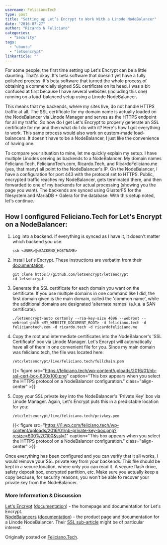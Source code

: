 ```yaml
---
username: FelicianoTech
type: post
title: "Setting up Let’s Encrypt to Work With a Linode NodeBalancer"
date: "2016-07-27"
author: "Ricardo N Feliciano"
categories:
  - "Security"
tags:
  - "ubuntu"
  - "letsencrypt"
linkarticle: ""
---
```


For some people, the first time setting up Let's Encrypt can be a little daunting. That's okay. It's beta software that doesn't yet have a fully polished process. It's beta software that turned the whole process of obtaining a commercially signed SSL certificate on its head. I was a bit confused at first because I have several websites (including this one) running on a load-balanced setup using a Linode NodeBalancer.

This means that my backends, where my sites live, do not handle HTTPS traffic at all. The SSL certificate for my domain name is actually loaded on the NodeBalancer via Linode Manager and serves as the HTTPS endpoint for all my traffic. So how do I get Let's Encrypt to properly generate an SSL certificate for me and then what do I do with it? Here's how I got everything to work. This same process would also work on custom-made load-balancers. It doesn't have to be a NodeBalancer, I just like the convenience of having one.<!--more-->

To compare your situation to mine, let me quickly explain my setup. I have multiple Linodes serving as backends to a NodeBalancer. My domain names Feliciano.Tech, FelicianoTech.com, Ricardo.Tech, and RicardoFeliciano.me (yes, that many) all point to the NodeBalancer's IP. On the NodeBalancer, I have a configuration for port 443 with the protocol set to HTTPS. Public, encrypted traffic reaches my NodeBalancer, gets terminated there, and then forwarded to one of my backends for actual processing (showing you the page you want). The backends are synced using GlusterFS for the filesystem and MariaDB + Galera for the database. With this setup noted, let's continue.

## How I configured Feliciano.Tech for Let's Encrypt on a NodeBalancer:

1. Log into a backend. If everything is synced as I have it, it doesn't matter which backend you use.

	```
	ssh <USER>@<BACKEND_HOSTNAME>
	```
1. Install Let's Encrypt. These instructions are verbatim from their <a href="http://letsencrypt.readthedocs.org/en/latest/using.html#installation">documentation</a>.

	```
	git clone https://github.com/letsencrypt/letsencrypt
	cd letsencrypt
	```
1. Generate the SSL certificate for each domain you want on the certificate. If you use multiple domains in one command like I did, the first domain given is the main domain, called the 'common name', while the additional domains are designated 'alternate names' (a.k.a. a SAN certificate).

	```
	./letsencrypt-auto certonly --rsa-key-size 4096 --webroot --webroot-path <MY_WEBSITE_DOCUMENT_ROOT> -d feliciano.tech -d felicianotech.com -d ricardo.tech -d ricardofeliciano.me
	```
1. Copy the root and intermediate certificates into the NodeBalancer's 'SSL Certificate' box via Linode Manager. Let's Encrypt will automatically have all of them in one convenient file for you. Since my main domain was feliciano.tech, the file was located here:

	```
	/etc/letsencrypt/live/feliciano.tech/fullchain.pem
	```
	{{< figure src="https://feliciano.tech/wp-content/uploads/2016/01/nb-ssl-cert-box-600x100.png" caption="This box appears when you select the HTTPS protocol on a NodeBalancer configuration." class="align-center" >}}
1. Copy your SSL private key into the NodeBalancer's 'Private Key' box via Linode Manager. Again, Let's Encrypt puts this in a predictable location for you:

	```
	/etc/letsencrypt/live/feliciano.tech/privkey.pem
	```
	{{< figure src="https://i1.wp.com/feliciano.tech/wp-content/uploads/2016/01/nb-private-key-box.png?resize=600%2C100&ssl=1" caption="This box appears when you select the HTTPS protocol on a NodeBalancer configuration." class="align-center" >}}

Once everything has been configured and you can verify that it all works, I would remove your SSL private key from your backends. This file should be kept in a secure location, where only you can read it. A secure flash drive, safety deposit box, encrypted partition, etc. Make sure you actually keep a copy because, for security reasons, you won't be able to recover your private key from the NodeBalancer.

### More Information &amp; Discussion

<a href="https://letsencrypt.org/">Let's Encrypt</a> (<a href="http://letsencrypt.readthedocs.org/en/latest/using.html">documentation</a>) - the homepage and documentation for Let's Encrypt.<br />
<a href="https://www.linode.com/nodebalancers">NodeBalancers</a> (<a href="https://www.linode.com/docs/platform/nodebalancer/">documentation</a>) - the product page and documentation for a Linode NodeBalancer. Their <a href="https://www.linode.com/docs/platform/nodebalancer/nodebalancer-ssl-configuration">SSL sub-article</a> might be of particular interest.

<span class="source">Originally posted on [Feliciano.Tech](https://feliciano.tech/blog/setting-lets-encrypt-work-linode-nodebalancer/).</span>
